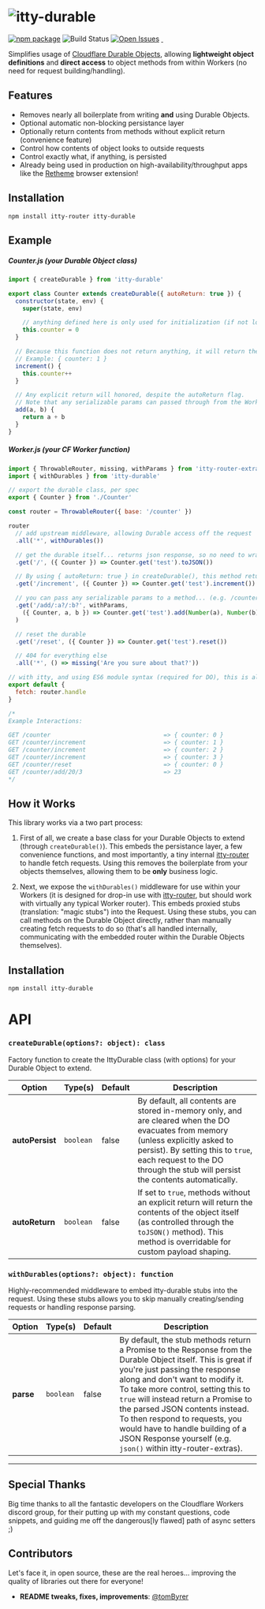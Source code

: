 # ![itty-durable](https://user-images.githubusercontent.com/865416/175660491-4f428e41-47f5-4d43-92d3-02ce29309878.png)

[![npm package][npm-image]][npm-url]
![Build Status](https://github.com/kwhitley/itty-router/actions/workflows/verify.yml/badge.svg)
[![Open Issues][issues-image]][issues-url]
<a href="https://github.com/kwhitley/itty-durable" target="\_parent">
  <img alt="" src="https://img.shields.io/github/stars/kwhitley/itty-durable.svg?style=social&label=Star" />
</a>
<a href="https://twitter.com/kevinrwhitley" target="\_parent">
  <img alt="" src="https://img.shields.io/twitter/follow/kevinrwhitley.svg?style=social&label=Follow" />
</a>

Simplifies usage of [Cloudflare Durable Objects](https://blog.cloudflare.com/introducing-workers-durable-objects/), allowing **lightweight object definitions** and **direct access** to object methods from within Workers (no need for request building/handling).

## Features
- Removes nearly all boilerplate from writing **and** using Durable Objects.
- Optional automatic non-blocking persistance layer
- Optionally return contents from methods without explicit return (convenience feature)
- Control how contents of object looks to outside requests
- Control exactly what, if anything, is persisted
- Already being used in production on high-availability/throughput apps like the [Retheme](http://retheme.org/) browser extension!

## Installation
```
npm install itty-router itty-durable
```

## Example
##### Counter.js (your Durable Object class)
```js
import { createDurable } from 'itty-durable'

export class Counter extends createDurable({ autoReturn: true }) {
  constructor(state, env) {
    super(state, env)

    // anything defined here is only used for initialization (if not loaded from storage)
    this.counter = 0
  }

  // Because this function does not return anything, it will return the entire contents
  // Example: { counter: 1 }
  increment() {
    this.counter++
  }

  // Any explicit return will honored, despite the autoReturn flag.
  // Note that any serializable params can passed through from the Worker without issue.
  add(a, b) {
    return a + b
  }
}
```

##### Worker.js (your CF Worker function)
```js
import { ThrowableRouter, missing, withParams } from 'itty-router-extras'
import { withDurables } from 'itty-durable'

// export the durable class, per spec
export { Counter } from './Counter'

const router = ThrowableRouter({ base: '/counter' })

router
  // add upstream middleware, allowing Durable access off the request
  .all('*', withDurables())

  // get the durable itself... returns json response, so no need to wrap
  .get('/', ({ Counter }) => Counter.get('test').toJSON())

  // By using { autoReturn: true } in createDurable(), this method returns the contents
  .get('/increment', ({ Counter }) => Counter.get('test').increment())

  // you can pass any serializable params to a method... (e.g. /counter/add/3/4 => 7)
  .get('/add/:a?/:b?', withParams,
    ({ Counter, a, b }) => Counter.get('test').add(Number(a), Number(b))
  )

  // reset the durable
  .get('/reset', ({ Counter }) => Counter.get('test').reset())

  // 404 for everything else
  .all('*', () => missing('Are you sure about that?'))

// with itty, and using ES6 module syntax (required for DO), this is all you need
export default {
  fetch: router.handle
}

/*
Example Interactions:

GET /counter                                => { counter: 0 }
GET /counter/increment                      => { counter: 1 }
GET /counter/increment                      => { counter: 2 }
GET /counter/increment                      => { counter: 3 }
GET /counter/reset                          => { counter: 0 }
GET /counter/add/20/3                       => 23
*/
```

## How it Works
This library works via a two part process:

1. First of all, we create a base class for your Durable Objects to extend (through `createDurable()`).  This embeds the persistance layer, a few convenience functions, and most importantly, a tiny internal [itty-router](https://www.npmjs.com/package/itty-router) to handle fetch requests.  Using this removes the boilerplate from your objects themselves, allowing them to be **only** business logic.

2. Next, we expose the `withDurables()` middleware for use within your Workers (it is designed for drop-in use with [itty-router](https://www.npmjs.com/package/itty-router), but should work with virtually any typical Worker router).  This embeds proxied stubs (translation: "magic stubs") into the Request.  Using these stubs, you can call methods on the Durable Object directly, rather than manually creating fetch requests to do so (that's all handled internally, communicating with the embedded router within the Durable Objects themselves).

## Installation

```
npm install itty-durable
```

# API

### `createDurable(options?: object): class`
Factory function to create the IttyDurable class (with options) for your Durable Object to extend.

| Option | Type(s) | Default | Description |
| --- | --- | --- | --- |
| **autoPersist** | `boolean` | false | By default, all contents are stored in-memory only, and are cleared when the DO evacuates from memory (unless explicitly asked to persist).  By setting this to `true`, each request to the DO through the stub will persist the contents automatically.
| **autoReturn** | `boolean` | false | If set to `true`, methods without an explicit return will return the contents of the object itself (as controlled through the `toJSON()` method).  This method is overridable for custom payload shaping.

### `withDurables(options?: object): function`
Highly-recommended middleware to embed itty-durable stubs into the request.  Using these stubs allows you to skip manually creating/sending requests or handling response parsing.

| Option | Type(s) | Default | Description |
| --- | --- | --- | --- |
| **parse** | `boolean` | false | By default, the stub methods return a Promise to the Response from the Durable Object itself.  This is great if you're just passing the response along and don't want to modify it.  To take more control, setting this to `true` will instead return a Promise to the parsed JSON contents instead.  To then respond to requests, you would have to handle building of a JSON Response yourself (e.g. `json()` within itty-router-extras).

---

[twitter-image]:https://img.shields.io/twitter/url?style=social&url=https%3A%2F%2Fwww.npmjs.com%2Fpackage%2Fitty-durable
[logo-image]:https://user-images.githubusercontent.com/865416/114285361-2bd3e180-9a1c-11eb-8386-a2e9f4383d43.png
[gzip-image]:https://img.shields.io/bundlephobia/minzip/itty-durable
[gzip-url]:https://bundlephobia.com/result?p=itty-durable
[issues-image]:https://img.shields.io/github/issues/kwhitley/itty-durable
[issues-url]:https://github.com/kwhitley/itty-durable/issues
[npm-image]:https://img.shields.io/npm/v/itty-durable.svg
[npm-url]:http://npmjs.org/package/itty-durable
[travis-image]:https://travis-ci.org/kwhitley/itty-durable.svg?branch=v0.x
[travis-url]:https://travis-ci.org/kwhitley/itty-durable
[david-image]:https://david-dm.org/kwhitley/itty-durable/status.svg
[david-url]:https://david-dm.org/kwhitley/itty-durable
[coveralls-image]:https://coveralls.io/repos/github/kwhitley/itty-durable/badge.svg?branch=v0.x
[coveralls-url]:https://coveralls.io/github/kwhitley/itty-durable?branch=v0.x

## Special Thanks
Big time thanks to all the fantastic developers on the Cloudflare Workers discord group, for their putting up with my constant questions, code snippets, and guiding me off the dangerous[ly flawed] path of async setters ;)

## Contributors
Let's face it, in open source, these are the real heroes... improving the quality of libraries out there for everyone!
 - **README tweaks, fixes, improvements**: [@tomByrer](https://github.com/tomByrer)
